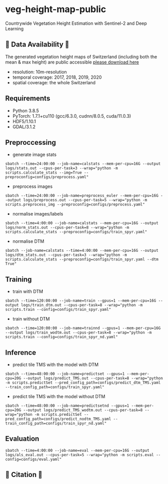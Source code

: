# veg-height-map-public
Countrywide Vegetation Height Estimation with Sentinel-2 and Deep Learning

## :evergreen_tree: Data Availability :evergreen_tree:
The generated vegetation height maps of Switzerland (including both the mean & max height) are public accessible [please download here](https://doi.org/10.5281/zenodo.8283347)
- resolution: 10m-resolution
- temporal coverage: 2017, 2018, 2019, 2020
- spatial coverage: the whole Switzerland




## Requirements

- Python 3.8.5
- PyTorch: 1.7.1+cu110 (gcc/6.3.0, cudnn/8.0.5, cuda/11.0.3)
- HDF5/1.10.1
- GDAL/3.1.2

## Preproccessing
- generate image stats
```
sbatch --time=24:00:00 --job-name=calstats --mem-per-cpu=16G --output logs/stats.out --cpus-per-task=3 --wrap="python -m scripts.calculate_stats --img=True --preproconfig=configs/preprocess.yaml"
```

- preprocess images
```
sbatch --time=24:00:00 --job-name=preprocess_euler --mem-per-cpu=16G --output logs/preprocess.out --cpus-per-task=5 --wrap="python -m scripts.preprocess_img --preproconfig=configs/preprocess.yaml"
```
- normalise images/labels
```
sbatch --time=4:00:00 --job-name=calstats --mem-per-cpu=16G --output logs/norm_stats.out --cpus-per-task=8 --wrap="python -m scripts.calculate_stats --preproconfig=configs/train_spyr.yaml"
```
- normalise DTM
```
sbatch --job-name=calstats --time=4:00:00 --mem-per-cpu=16G --output logs/dtm_stats.out --cpus-per-task=3 --wrap="python -m scripts.calculate_stats --preproconfig=configs/train_spyr.yaml --dtm True"
```

## Training
- train with DTM
```
sbatch --time=120:00:00 --job-name=train --gpus=1 --mem-per-cpu=16G --output logs/train_dtm.out --cpus-per-task=8 --wrap="python -m scripts.train --config=configs/train_spyr.yaml"
```
- train without DTM
```
sbatch --time=120:00:00 --job-name=trainnd --gpus=1 --mem-per-cpu=16G --output logs/train_wodtm.out --cpus-per-task=8 --wrap="python -m scripts.train --config=configs/train_spyr_nd.yaml"
```

## Inference
- predict tile TMS with the model with DTM
```
sbatch --time=48:00:00 --job-name=predictset --gpus=1 --mem-per-cpu=20G --output logs/predict_TMS.out --cpus-per-task=8 --wrap="python -m scripts.predictSet --pred_config_path=configs/predict_dtm_TMS.yaml --train_config_path=configs/train_spyr.yaml"
```
- predict tile TMS with the model without DTM
```
sbatch --time=48:00:00 --job-name=predictsetnd --gpus=1 --mem-per-cpu=20G --output logs/predict_TMS_wodtm.out --cpus-per-task=8 --wrap="python -m scripts.predictSet --pred_config_path=configs/predict_nodtm_TMS.yaml --train_config_path=configs/train_spyr_nd.yaml"
```

## Evaluation
```
sbatch --time=4:00:00 --job-name=eval --mem-per-cpu=16G --output logs/als_eval.out --cpus-per-task=5 --wrap="python -m scripts.eval --config=configs/eval.yaml"
```

## :seedling: Citation  :seedling:
```
```
